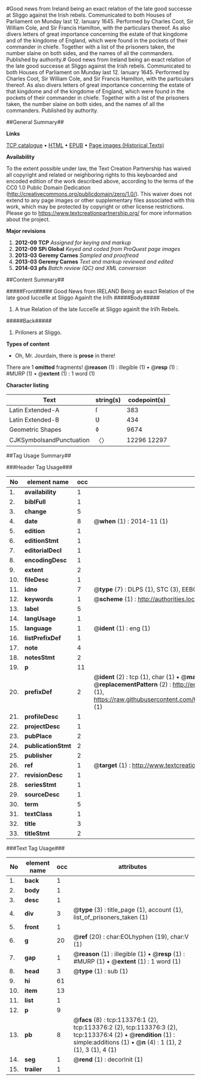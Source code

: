 #Good news from Ireland being an exact relation of the late good successe at Sliggo against the Irish rebels. Communicated to both Houses of Parliament on Munday last 12. Ianuary 1645. Performed by Charles Coot, Sir William Cole, and Sir Francis Hamilton, with the particulars thereof. As also divers letters of great importance concerning the estate of that kingdome and of the kingdome of England, which were found in the pockets of their commander in chiefe. Together with a list of the prisoners taken, the number slaine on both sides, and the names of all the commanders. Published by authority.#
Good news from Ireland being an exact relation of the late good successe at Sliggo against the Irish rebels. Communicated to both Houses of Parliament on Munday last 12. Ianuary 1645. Performed by Charles Coot, Sir William Cole, and Sir Francis Hamilton, with the particulars thereof. As also divers letters of great importance concerning the estate of that kingdome and of the kingdome of England, which were found in the pockets of their commander in chiefe. Together with a list of the prisoners taken, the number slaine on both sides, and the names of all the commanders. Published by authority.

##General Summary##

**Links**

[TCP catalogue](http://www.ota.ox.ac.uk/tcp/)  • 
[HTML](http://tei.it.ox.ac.uk/tcp/Texts-HTML/free/A85/A85354.html)  • 
[EPUB](http://tei.it.ox.ac.uk/tcp/Texts-EPUB/free/A85/A85354.epub) • 
[Page images (Historical Texts)](https://historicaltexts.jisc.ac.uk/eebo-99861245e)

**Availability**

To the extent possible under law, the Text Creation Partnership has waived all copyright and related or neighboring rights to this keyboarded and encoded edition of the work described above, according to the terms of the CC0 1.0 Public Domain Dedication (http://creativecommons.org/publicdomain/zero/1.0/). This waiver does not extend to any page images or other supplementary files associated with this work, which may be protected by copyright or other license restrictions. Please go to https://www.textcreationpartnership.org/ for more information about the project.

**Major revisions**

1. __2012-09__ __TCP__ *Assigned for keying and markup*
1. __2012-09__ __SPi Global__ *Keyed and coded from ProQuest page images*
1. __2013-03__ __Geremy Carnes__ *Sampled and proofread*
1. __2013-03__ __Geremy Carnes__ *Text and markup reviewed and edited*
1. __2014-03__ __pfs__ *Batch review (QC) and XML conversion*

##Content Summary##

#####Front#####
Good News from IRELAND Being an exact Relation of the late good ſucceſſe at Sliggo Againſt the Iriſh
#####Body#####

1. A true Relation of the late ſucceſſe at Sliggo againſt the Iriſh Rebels.

#####Back#####

1. Priſoners at Sliggo.

**Types of content**

  * Oh, Mr. Jourdain, there is **prose** in there!

There are 1 **omitted** fragments! 
 @__reason__ (1) : illegible (1)  •  @__resp__ (1) : #MURP (1)  •  @__extent__ (1) : 1 word (1)

**Character listing**


|Text|string(s)|codepoint(s)|
|---|---|---|
|Latin Extended-A|ſ|383|
|Latin Extended-B|Ʋ|434|
|Geometric Shapes|◊|9674|
|CJKSymbolsandPunctuation|〈〉|12296 12297|

##Tag Usage Summary##

###Header Tag Usage###

|No|element name|occ|attributes|
|---|---|---|---|
|1.|__availability__|1||
|2.|__biblFull__|1||
|3.|__change__|5||
|4.|__date__|8| @__when__ (1) : 2014-11 (1)|
|5.|__edition__|1||
|6.|__editionStmt__|1||
|7.|__editorialDecl__|1||
|8.|__encodingDesc__|1||
|9.|__extent__|2||
|10.|__fileDesc__|1||
|11.|__idno__|7| @__type__ (7) : DLPS (1), STC (3), EEBO-CITATION (1), PROQUEST (1), VID (1)|
|12.|__keywords__|1| @__scheme__ (1) : http://authorities.loc.gov/ (1)|
|13.|__label__|5||
|14.|__langUsage__|1||
|15.|__language__|1| @__ident__ (1) : eng (1)|
|16.|__listPrefixDef__|1||
|17.|__note__|4||
|18.|__notesStmt__|2||
|19.|__p__|11||
|20.|__prefixDef__|2| @__ident__ (2) : tcp (1), char (1)  •  @__matchPattern__ (2) : ([0-9\-]+):([0-9IVX]+) (1), (.+) (1)  •  @__replacementPattern__ (2) : http://eebo.chadwyck.com/downloadtiff?vid=$1&page=$2 (1), https://raw.githubusercontent.com/textcreationpartnership/Texts/master/tcpchars.xml#$1 (1)|
|21.|__profileDesc__|1||
|22.|__projectDesc__|1||
|23.|__pubPlace__|2||
|24.|__publicationStmt__|2||
|25.|__publisher__|2||
|26.|__ref__|1| @__target__ (1) : http://www.textcreationpartnership.org/docs/. (1)|
|27.|__revisionDesc__|1||
|28.|__seriesStmt__|1||
|29.|__sourceDesc__|1||
|30.|__term__|5||
|31.|__textClass__|1||
|32.|__title__|3||
|33.|__titleStmt__|2||


###Text Tag Usage###

|No|element name|occ|attributes|
|---|---|---|---|
|1.|__back__|1||
|2.|__body__|1||
|3.|__desc__|1||
|4.|__div__|3| @__type__ (3) : title_page (1), account (1), list_of_prisoners_taken (1)|
|5.|__front__|1||
|6.|__g__|20| @__ref__ (20) : char:EOLhyphen (19), char:V (1)|
|7.|__gap__|1| @__reason__ (1) : illegible (1)  •  @__resp__ (1) : #MURP (1)  •  @__extent__ (1) : 1 word (1)|
|8.|__head__|3| @__type__ (1) : sub (1)|
|9.|__hi__|61||
|10.|__item__|13||
|11.|__list__|1||
|12.|__p__|9||
|13.|__pb__|8| @__facs__ (8) : tcp:113376:1 (2), tcp:113376:2 (2), tcp:113376:3 (2), tcp:113376:4 (2)  •  @__rendition__ (1) : simple:additions (1)  •  @__n__ (4) : 1 (1), 2 (1), 3 (1), 4 (1)|
|14.|__seg__|1| @__rend__ (1) : decorInit (1)|
|15.|__trailer__|1||
